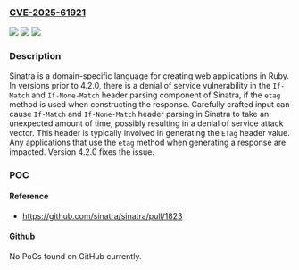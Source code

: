 ### [CVE-2025-61921](https://cve.mitre.org/cgi-bin/cvename.cgi?name=CVE-2025-61921)
![](https://img.shields.io/static/v1?label=Product&message=sinatra&color=blue)
![](https://img.shields.io/static/v1?label=Version&message=%3C%204.2.0%20&color=brightgreen)
![](https://img.shields.io/static/v1?label=Vulnerability&message=CWE-1333%3A%20Inefficient%20Regular%20Expression%20Complexity&color=brightgreen)

### Description

Sinatra is a domain-specific language for creating web applications in Ruby. In versions prior to 4.2.0, there is a denial of service vulnerability in the `If-Match` and `If-None-Match` header parsing component of Sinatra, if the `etag` method is used when constructing the response. Carefully crafted input can cause `If-Match` and `If-None-Match` header parsing in Sinatra to take an unexpected amount of time, possibly resulting in a denial of service attack vector. This header is typically involved in generating the `ETag` header value. Any applications that use the `etag` method when generating a response are impacted. Version 4.2.0 fixes the issue.

### POC

#### Reference
- https://github.com/sinatra/sinatra/pull/1823

#### Github
No PoCs found on GitHub currently.


